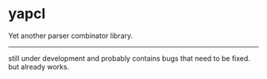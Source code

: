 # yapcl
Yet another parser combinator library.

---------------------------------------------
still under development and probably contains bugs that need to be fixed.
but already works.
